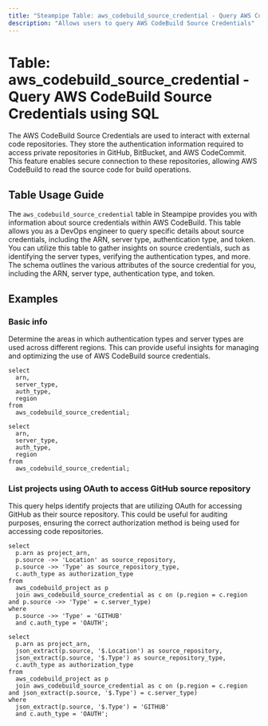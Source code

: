 ```yaml
---
title: "Steampipe Table: aws_codebuild_source_credential - Query AWS CodeBuild Source Credentials using SQL"
description: "Allows users to query AWS CodeBuild Source Credentials"
---
```


# Table: aws_codebuild_source_credential - Query AWS CodeBuild Source Credentials using SQL

The AWS CodeBuild Source Credentials are used to interact with external code repositories. They store the authentication information required to access private repositories in GitHub, BitBucket, and AWS CodeCommit. This feature enables secure connection to these repositories, allowing AWS CodeBuild to read the source code for build operations.

## Table Usage Guide

The `aws_codebuild_source_credential` table in Steampipe provides you with information about source credentials within AWS CodeBuild. This table allows you as a DevOps engineer to query specific details about source credentials, including the ARN, server type, authentication type, and token. You can utilize this table to gather insights on source credentials, such as identifying the server types, verifying the authentication types, and more. The schema outlines the various attributes of the source credential for you, including the ARN, server type, authentication type, and token.

## Examples

### Basic info
Determine the areas in which authentication types and server types are used across different regions. This can provide useful insights for managing and optimizing the use of AWS CodeBuild source credentials.

```sql+postgres
select
  arn,
  server_type,
  auth_type,
  region
from
  aws_codebuild_source_credential;
```

```sql+sqlite
select
  arn,
  server_type,
  auth_type,
  region
from
  aws_codebuild_source_credential;
```


### List projects using OAuth to access GitHub source repository
This query helps identify projects that are utilizing OAuth for accessing GitHub as their source repository. This could be useful for auditing purposes, ensuring the correct authorization method is being used for accessing code repositories.

```sql+postgres
select
  p.arn as project_arn,
  p.source ->> 'Location' as source_repository, 
  p.source ->> 'Type' as source_repository_type,
  c.auth_type as authorization_type
from
  aws_codebuild_project as p
  join aws_codebuild_source_credential as c on (p.region = c.region and p.source ->> 'Type' = c.server_type)
where
  p.source ->> 'Type' = 'GITHUB'
  and c.auth_type = 'OAUTH';
```

```sql+sqlite
select
  p.arn as project_arn,
  json_extract(p.source, '$.Location') as source_repository, 
  json_extract(p.source, '$.Type') as source_repository_type,
  c.auth_type as authorization_type
from
  aws_codebuild_project as p
  join aws_codebuild_source_credential as c on (p.region = c.region and json_extract(p.source, '$.Type') = c.server_type)
where
  json_extract(p.source, '$.Type') = 'GITHUB'
  and c.auth_type = 'OAUTH';
```